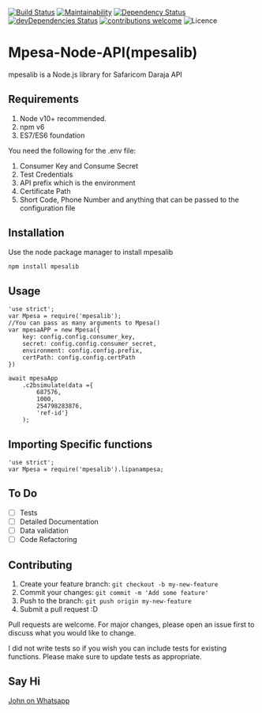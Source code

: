 [![Build Status](https://travis-ci.org/matrixjnr/mpesa-node-api.svg?branch=master)](https://travis-ci.org/matrixjnr/mpesa-node-api)
[![Maintainability](https://api.codeclimate.com/v1/badges/d8ac8839553e770816e5/maintainability)](https://codeclimate.com/github/matrixjnr/mpesa-node-api/maintainability)
[![Dependency Status](https://david-dm.org/matrixjnr/mpesa-node-api.svg)](https://david-dm.org/matrixjnr/mpesa-node-api)
[![devDependencies Status](https://david-dm.org/matrixjnr/mpesa-node-api.svg)](https://david-dm.org/matrixjnr/mpesa-node-api?type=dev)
[![contributions welcome](https://img.shields.io/badge/contributions-welcome-brightgreen.svg?style=flat)](https://github.com/matrixjnr/mpesa-node-api/issues)
![Licence](https://img.shields.io/github/license/matrixjnr/mpesa-node-api.svg)

# Mpesa-Node-API(mpesalib)

mpesalib is a Node.js library for Safaricom Daraja API

## Requirements

1. Node v10+ recommended.
2. npm v6
3. ES7/ES6 foundation

You need the following for the .env file:
1. Consumer Key and Consume Secret
2. Test Credentials
3. API prefix which is the environment
4. Certificate Path
5. Short Code, Phone Number and anything that can be passed to the configuration file

## Installation

Use the node package manager to install mpesalib

```bash
npm install mpesalib
```

## Usage

```node
'use strict';
var Mpesa = require('mpesalib');
//You can pass as many arguments to Mpesa()
var mpesaAPP = new Mpesa({
    key: config.config.consumer_key,
    secret: config.config.consumer_secret,
    environment: config.config.prefix,
    certPath: config.config.certPath
})

await mpesaApp
    .c2bsimulate(data ={
        687576,
        1000,
        254798283876,
        'ref-id'}
    );
```

## Importing Specific functions

```node
'use strict';
var Mpesa = require('mpesalib').lipanampesa;
```

## To Do

- [ ] Tests
- [ ] Detailed Documentation
- [ ] Data validation
- [ ] Code Refactoring

## Contributing
1. Create your feature branch: `git checkout -b my-new-feature`
2. Commit your changes: `git commit -m 'Add some feature'`
3. Push to the branch: `git push origin my-new-feature`
4. Submit a pull request :D

Pull requests are welcome. For major changes, please open an issue first to discuss what you would like to change.

I did not write tests so if you wish you can include tests for existing functions.
Please make sure to update tests as appropriate.

## Say Hi
[John on Whatsapp](https://api.whatsapp.com/send?phone=254798283876&text=Hello)
